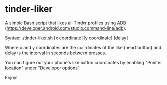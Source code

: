 # tinder-liker

A simple Bash script that likes all Tinder profiles using ADB (https://developer.android.com/studio/command-line/adb).

Syntax: ./tinder-liker.sh [x coordinate] [y coordinate] [delay]

Where x and y coordinates are the coordinates of the like (heart button) and delay is the interval in seconds between presses.

You can figure out your phone's like button coordinates by enabling "Pointer location" under "Developer options".

Enjoy!


